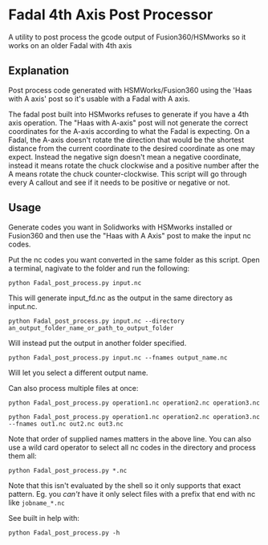 # Fadal 4th Axis Post Processor
A utility to post process the gcode output of Fusion360/HSMworks so it works on an older Fadal with 4th axis

## Explanation
Post process code generated with HSMWorks/Fusion360 using the 'Haas with A axis' post so it's usable with a Fadal with A axis.

The fadal post built into HSMworks refuses to generate if you have a 4th axis operation. The "Haas with A-axis" post will not generate the correct coordinates for the A-axis according to what the Fadal is expecting. On a Fadal, the A-axis doesn't rotate the direction that would be the shortest distance from the current coordinate to the desired coordinate as one may expect. Instead the negative sign doesn't mean a negative coordinate, instead it means rotate the chuck clockwise and a positive number after the A means rotate the chuck counter-clockwise. This script will go through every A callout and see if it needs to be positive or negative or not.

## Usage
Generate codes you want in Solidworks with HSMworks installed or Fusion360 and then use the "Haas with A Axis" post to make the input nc codes.

Put the nc codes you want converted in the same folder as this script. Open a terminal, nagivate to the folder and run the following:
```console
python Fadal_post_process.py input.nc
```
This will generate input_fd.nc as the output in the same directory as input.nc.
```console
python Fadal_post_process.py input.nc --directory an_output_folder_name_or_path_to_output_folder
```
Will instead put the output in another folder specified.
```console
python Fadal_post_process.py input.nc --fnames output_name.nc
```
Will let you select a different output name.

Can also process multiple files at once:
```console
python Fadal_post_process.py operation1.nc operation2.nc operation3.nc
```
```console
python Fadal_post_process.py operation1.nc operation2.nc operation3.nc --fnames out1.nc out2.nc out3.nc
```
Note that order of supplied names matters in the above line.
You can also use a wild card operator to select all nc codes in the directory and process them all:
```console
python Fadal_post_process.py *.nc
```
Note that this isn't evaluated by the shell so it only supports that exact pattern. Eg. you _can't_ have it only select files with a prefix that end with nc like `jobname_*.nc`

See built in help with:

```console
python Fadal_post_process.py -h
```

